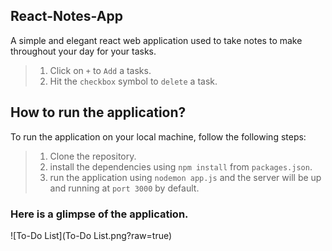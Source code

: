 ## React-Notes-App
A simple and elegant react web application used to take notes to make throughout your day for your tasks.
>1. Click on `+` to `Add` a tasks.
>2. Hit the `checkbox` symbol to `delete` a task.

## How to run the application?
To run the application on your local machine, follow the following steps:
>1. Clone the repository.
>2. install the dependencies using `npm install` from `packages.json`.
>3. run the application using `nodemon app.js` and the server will be up and running at `port 3000` by default.

### Here is a glimpse of the application.
![To-Do List](To-Do List.png?raw=true)